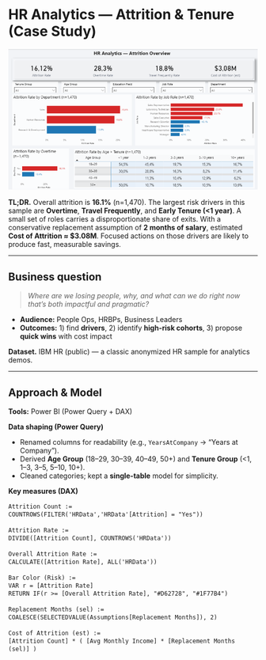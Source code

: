 # HR Analytics — Attrition & Tenure (Case Study)

![Overview](../assets/overview_1280x720.png)

**TL;DR.** Overall attrition is **16.1%** (n=1,470). The largest risk drivers in this sample are **Overtime**, **Travel Frequently**, and **Early Tenure (<1 year)**. A small set of roles carries a disproportionate share of exits. With a conservative replacement assumption of **2 months of salary**, estimated **Cost of Attrition ≈ $3.08M**. Focused actions on those drivers are likely to produce fast, measurable savings.

---

## Business question
> *Where are we losing people, why, and what can we do right now that’s both impactful and pragmatic?*

- **Audience:** People Ops, HRBPs, Business Leaders  
- **Outcomes:** 1) find **drivers**, 2) identify **high-risk cohorts**, 3) propose **quick wins** with cost impact

**Dataset.** IBM HR (public) — a classic anonymized HR sample for analytics demos.

---

## Approach & Model

**Tools:** Power BI (Power Query + DAX)

**Data shaping (Power Query)**
- Renamed columns for readability (e.g., `YearsAtCompany` → “Years at Company”).
- Derived **Age Group** (18–29, 30–39, 40–49, 50+) and **Tenure Group** (<1, 1–3, 3–5, 5–10, 10+).
- Cleaned categories; kept a **single-table** model for simplicity.

**Key measures (DAX)**
```DAX
Attrition Count :=
COUNTROWS(FILTER('HRData','HRData'[Attrition] = "Yes"))

Attrition Rate :=
DIVIDE([Attrition Count], COUNTROWS('HRData'))

Overall Attrition Rate :=
CALCULATE([Attrition Rate], ALL('HRData'))

Bar Color (Risk) :=
VAR r = [Attrition Rate]
RETURN IF(r >= [Overall Attrition Rate], "#D62728", "#1F77B4")

Replacement Months (sel) :=
COALESCE(SELECTEDVALUE(Assumptions[Replacement Months]), 2)

Cost of Attrition (est) :=
[Attrition Count] * ( [Avg Monthly Income] * [Replacement Months (sel)] )
